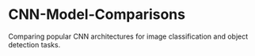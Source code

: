 # CNN-Model-Comparisons
Comparing popular CNN architectures for image classification and object detection tasks.
